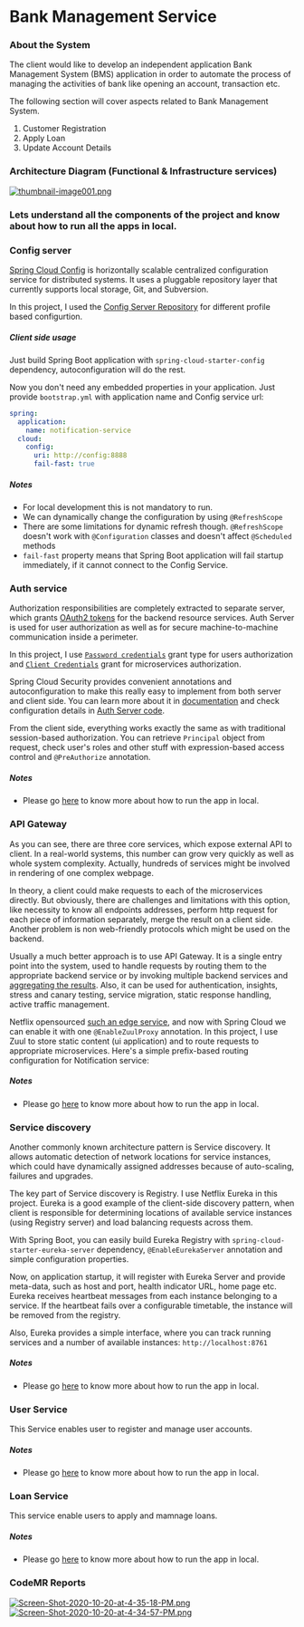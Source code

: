 # Bank Management Service

### About the System

The client would like to develop an independent application Bank Management System (BMS) application in order to automate the process of managing the activities of bank like opening an account, transaction etc.

The following section will cover aspects related to Bank Management System.

1. Customer Registration
2. Apply Loan
3. Update Account Details


### Architecture Diagram (Functional & Infrastructure services)

[![thumbnail-image001.png](https://i.postimg.cc/85gzGg9Y/thumbnail-image001.png)](https://postimg.cc/B8N05kq5)





### Lets understand all the components of the project and know about how to run all the apps in local.


### Config server
[Spring Cloud Config](http://cloud.spring.io/spring-cloud-config/spring-cloud-config.html) is horizontally scalable centralized configuration service for distributed systems. It uses a pluggable repository layer that currently supports local storage, Git, and Subversion. 

In this project, I used the [Config Server Repository](https://gitlab.com/chiranjitbhatt/bank-management-service-config) for different profile based configurtion.

##### Client side usage
Just build Spring Boot application with `spring-cloud-starter-config` dependency, autoconfiguration will do the rest.

Now you don't need any embedded properties in your application. Just provide `bootstrap.yml` with application name and Config service url:
```yml
spring:
  application:
    name: notification-service
  cloud:
    config:
      uri: http://config:8888
      fail-fast: true
```

##### Notes
- For local development this is not mandatory to run.
- We can dynamically change the configuration by using `@RefreshScope`
- There are some limitations for dynamic refresh though. `@RefreshScope` doesn't work with `@Configuration` classes and doesn't affect `@Scheduled` methods
- `fail-fast` property means that Spring Boot application will fail startup immediately, if it cannot connect to the Config Service.







### Auth service
Authorization responsibilities are completely extracted to separate server, which grants [OAuth2 tokens](https://tools.ietf.org/html/rfc6749) for the backend resource services. Auth Server is used for user authorization as well as for secure machine-to-machine communication inside a perimeter.

In this project, I use [`Password credentials`](https://tools.ietf.org/html/rfc6749#section-4.3) grant type for users authorization and [`Client Credentials`](https://tools.ietf.org/html/rfc6749#section-4.4) grant for microservices authorization.

Spring Cloud Security provides convenient annotations and autoconfiguration to make this really easy to implement from both server and client side. You can learn more about it in [documentation](http://cloud.spring.io/spring-cloud-security/spring-cloud-security.html) and check configuration details in [Auth Server code](https://github.com/sqshq/PiggyMetrics/tree/master/auth-service/src/main/java/com/piggymetrics/auth).

From the client side, everything works exactly the same as with traditional session-based authorization. You can retrieve `Principal` object from request, check user's roles and other stuff with expression-based access control and `@PreAuthorize` annotation.

##### Notes
- Please go [here](https://gitlab.com/chiranjitbhatt/bank-management-service/-/blob/master/auth-server/README.md) to know more about how to run the app in local.







### API Gateway
As you can see, there are three core services, which expose external API to client. In a real-world systems, this number can grow very quickly as well as whole system complexity. Actually, hundreds of services might be involved in rendering of one complex webpage.

In theory, a client could make requests to each of the microservices directly. But obviously, there are challenges and limitations with this option, like necessity to know all endpoints addresses, perform http request for each piece of information separately, merge the result on a client side. Another problem is non web-friendly protocols which might be used on the backend.

Usually a much better approach is to use API Gateway. It is a single entry point into the system, used to handle requests by routing them to the appropriate backend service or by invoking multiple backend services and [aggregating the results](http://techblog.netflix.com/2013/01/optimizing-netflix-api.html). Also, it can be used for authentication, insights, stress and canary testing, service migration, static response handling, active traffic management.

Netflix opensourced [such an edge service](http://techblog.netflix.com/2013/06/announcing-zuul-edge-service-in-cloud.html), and now with Spring Cloud we can enable it with one `@EnableZuulProxy` annotation. In this project, I use Zuul to store static content (ui application) and to route requests to appropriate microservices. Here's a simple prefix-based routing configuration for Notification service:

##### Notes
- Please go [here](https://gitlab.com/chiranjitbhatt/bank-management-service/-/blob/master/api-gateway/README.md) to know more about how to run the app in local.




### Service discovery

Another commonly known architecture pattern is Service discovery. It allows automatic detection of network locations for service instances, which could have dynamically assigned addresses because of auto-scaling, failures and upgrades.

The key part of Service discovery is Registry. I use Netflix Eureka in this project. Eureka is a good example of the client-side discovery pattern, when client is responsible for determining locations of available service instances (using Registry server) and load balancing requests across them.

With Spring Boot, you can easily build Eureka Registry with `spring-cloud-starter-eureka-server` dependency, `@EnableEurekaServer` annotation and simple configuration properties.


Now, on application startup, it will register with Eureka Server and provide meta-data, such as host and port, health indicator URL, home page etc. Eureka receives heartbeat messages from each instance belonging to a service. If the heartbeat fails over a configurable timetable, the instance will be removed from the registry.

Also, Eureka provides a simple interface, where you can track running services and a number of available instances: `http://localhost:8761`

##### Notes
- Please go [here](https://gitlab.com/chiranjitbhatt/bank-management-service/-/blob/master/service-discovery/README.md) to know more about how to run the app in local.



### User Service
This Service enables user to register and manage user accounts.

##### Notes
- Please go [here](https://gitlab.com/chiranjitbhatt/bank-management-service/-/blob/master/user-service/README.md) to know more about how to run the app in local.


### Loan Service
This service enable users to apply and mamnage loans. 

##### Notes
- Please go [here](https://gitlab.com/chiranjitbhatt/bank-management-service/-/blob/master/loan-service/README.md) to know more about how to run the app in local.


### CodeMR Reports

[![Screen-Shot-2020-10-20-at-4-35-18-PM.png](https://i.postimg.cc/zGqsgTtz/Screen-Shot-2020-10-20-at-4-35-18-PM.png)](https://postimg.cc/GHSg0TnV)
[![Screen-Shot-2020-10-20-at-4-34-57-PM.png](https://i.postimg.cc/vB5hhNTp/Screen-Shot-2020-10-20-at-4-34-57-PM.png)](https://postimg.cc/R6VwVGcR)
